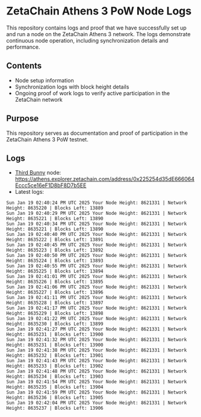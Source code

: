 # ZetaChain Athens 3 PoW Node Logs
This repository contains logs and proof that we have successfully set up and run a node on the ZetaChain Athens 3 network. The logs demonstrate continuous node operation, including synchronization details and performance.

## Contents
- Node setup information
- Synchronization logs with block height details
- Ongoing proof of work logs to verify active participation in the ZetaChain network

## Purpose
This repository serves as documentation and proof of participation in the ZetaChain Athens 3 PoW testnet.

## Logs

- [Third Bunny](https://thirdbunny.xyz/) node: https://athens.explorer.zetachain.com/address/0x225254d35dE666064Eccc5ce16eF1D8bF8D7b5EE
- Latest logs:
```
Sun Jan 19 02:40:24 PM UTC 2025 Your Node Height: 8621331 | Network Height: 8635220 | Blocks Left: 13889
Sun Jan 19 02:40:29 PM UTC 2025 Your Node Height: 8621331 | Network Height: 8635221 | Blocks Left: 13890
Sun Jan 19 02:40:34 PM UTC 2025 Your Node Height: 8621331 | Network Height: 8635221 | Blocks Left: 13890
Sun Jan 19 02:40:40 PM UTC 2025 Your Node Height: 8621331 | Network Height: 8635222 | Blocks Left: 13891
Sun Jan 19 02:40:45 PM UTC 2025 Your Node Height: 8621331 | Network Height: 8635223 | Blocks Left: 13892
Sun Jan 19 02:40:50 PM UTC 2025 Your Node Height: 8621331 | Network Height: 8635224 | Blocks Left: 13893
Sun Jan 19 02:40:55 PM UTC 2025 Your Node Height: 8621331 | Network Height: 8635225 | Blocks Left: 13894
Sun Jan 19 02:41:01 PM UTC 2025 Your Node Height: 8621331 | Network Height: 8635226 | Blocks Left: 13895
Sun Jan 19 02:41:06 PM UTC 2025 Your Node Height: 8621331 | Network Height: 8635227 | Blocks Left: 13896
Sun Jan 19 02:41:11 PM UTC 2025 Your Node Height: 8621331 | Network Height: 8635228 | Blocks Left: 13897
Sun Jan 19 02:41:17 PM UTC 2025 Your Node Height: 8621331 | Network Height: 8635229 | Blocks Left: 13898
Sun Jan 19 02:41:22 PM UTC 2025 Your Node Height: 8621331 | Network Height: 8635230 | Blocks Left: 13899
Sun Jan 19 02:41:27 PM UTC 2025 Your Node Height: 8621331 | Network Height: 8635231 | Blocks Left: 13900
Sun Jan 19 02:41:32 PM UTC 2025 Your Node Height: 8621331 | Network Height: 8635231 | Blocks Left: 13900
Sun Jan 19 02:41:38 PM UTC 2025 Your Node Height: 8621331 | Network Height: 8635232 | Blocks Left: 13901
Sun Jan 19 02:41:43 PM UTC 2025 Your Node Height: 8621331 | Network Height: 8635233 | Blocks Left: 13902
Sun Jan 19 02:41:48 PM UTC 2025 Your Node Height: 8621331 | Network Height: 8635234 | Blocks Left: 13903
Sun Jan 19 02:41:54 PM UTC 2025 Your Node Height: 8621331 | Network Height: 8635235 | Blocks Left: 13904
Sun Jan 19 02:41:59 PM UTC 2025 Your Node Height: 8621331 | Network Height: 8635236 | Blocks Left: 13905
Sun Jan 19 02:42:04 PM UTC 2025 Your Node Height: 8621331 | Network Height: 8635237 | Blocks Left: 13906
```

